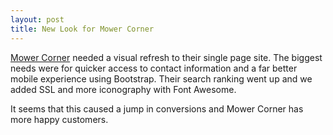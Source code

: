 ```yaml
---
layout: post
title: New Look for Mower Corner
---
```


[Mower Corner](http://mowercorner.com.au) needed a visual refresh to their single page site. The biggest needs were for quicker access to contact information and a far better mobile experience using Bootstrap. Their search ranking went up and we added SSL and more iconography with Font Awesome.

It seems that this caused a jump in conversions and Mower Corner has more happy customers.
